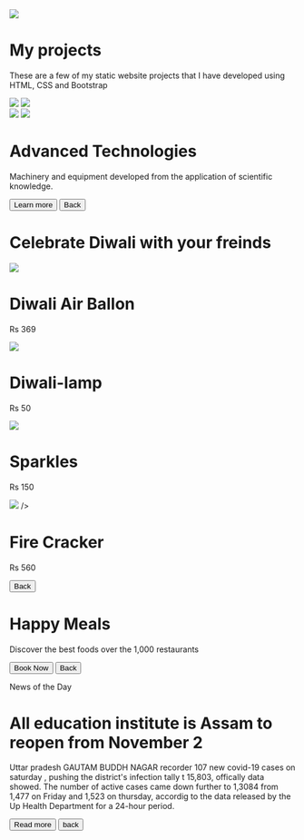 <!DOCTYPE html>
<html>

<head>
</head>

<body>
    <div id="SectioMyProjectsHome">
        <div class="my-project-home-page">
            <img src="https://d1tgh8fmlzexmh.cloudfront.net/ccbp-static-website/software-developer-img.png" class="software-developer-image" />
            <h1 class="my-projects-heading">My projects</h1>
            <p class="my-projects-description">
                These are a few of my static website projects that I have developed
                using HTML, CSS and Bootstrap
            </p>
            <div class="d-flex flex-row justify-content-center">
                <img src="https://d1tgh8fmlzexmh.cloudfront.net/ccbp-static-website/advanced-technologies-img.png" class="my-project-image" onclick="display('sectionAdvancedTechnologies')" />
                <img src="https://d1tgh8fmlzexmh.cloudfront.net/ccbp-static-website/advanced-technologies-img.png" class="my-project-image" onclick="display('sectionAdvancedTechnologies')" />
            </div>
            <div class="d-flex flex-row justify-content-center">
                <img src="https://d1tgh8fmlzexmh.cloudfront.net/ccbp-static-website/food-img.png" class="my-project-image" onclick="display('sectionFoodOrder')" />
                <img src="https://d1tgh8fmlzexmh.cloudfront.net/ccbp-static-website/news-paper-img.png" class="my-project-image" onclick="display('SectionNews')" />
            </div>
        </div>
    </div>
    <div id="sectionAdvancedTechnologies">
        <div class="Advanced-Technologies-bg-container d-flex flex-column justify-content-center">
            <div class="advanced-technologies-card">
                <h1 class="advanced-technologies-title">Advanced Technologies</h1>
                <p class="advanced-technologies-description">
                    Machinery and equipment developed from the application of scientific
                    knowledge.
                </p>
                <button class="advanced-technologies-leaarn-more-button">
                    Learn more
                </button>
                <button class="btn btn-primary" onclick="display('SectioMyProjectsHome')">
                    Back
                </button>
            </div>
        </div>
    </div>
    <div id="sectionDiwali">
        <div class="diwali-top-section">
            <h1 class="diwali-top-section-heading">
                Celebrate Diwali with your freinds
            </h1>
        </div>
        <div class="diwali-bottom-section">
            <div class="d-flex flex-row justify-content-center">
                <div class="diwali-card-item">
                    <img src="https://d1tgh8fmlzexmh.cloudfront.net/ccbp-static-website/diwali-img.png" class="diwali-card-item" />
                    <h1 class="diwali-card-name">Diwali Air Ballon</h1>
                    <p class="diwali-card-price">Rs 369</p>
                </div>
                <div class="diwali-card-item">
                    <img src="https://d1tgh8fmlzexmh.cloudfront.net/ccbp-static-website/diwali-img.png" class="diwali-card-item" />
                    <h1 class="diwali-card-item">Diwali-lamp</h1>
                    <p class="diwali-card-price">Rs 50</p>
                </div>
            </div>
            <div class="d-flex flex-row justify-content-center">
                <div class="diwali-card-item">
                    <img src="https://d1tgh8fmlzexmh.cloudfront.net/ccbp-static-website/diwali-img.png" class="diwali-card-item" />
                    <h1 class="diwali-card-name">Sparkles</h1>
                    <p class="diwali-card-price">Rs 150</p>
                </div>
                <div class="diwali-card-item">
                    <img src="https://d1tgh8fmlzexmh.cloudfront.net/ccbp-static-website/news-paper-img.png" class="diwali-card-item">
                    />
                    <h1 class="diwali-card-price">Fire Cracker</h1>
                    <p class="diwali-card-price">Rs 560</p>
                </div>
            </div>
            <div class="d-flex flex-row justify-content-center">
                <button class="btn btn-primary" onclick="display('SectioMyProjectsHome')">
                    Back
                </button>
            </div>
        </div>
    </div>
    <div id="sectionFoodOrder">
        <div class="food-order-bg-container d-flex flex-column justify-content-end">
            <div class="order-card">
                <h1 class="order-card-heading">Happy Meals</h1>
                <p class="order-card-paragraph">
                    Discover the best foods over the 1,000 restaurants
                </p>
                <button class="order-card-button">Book Now </button>
                <button class="btn btn-pimary" onclick="display('SectioMyProjectsHome')">
                    Back
                </button>
            </div>
        </div>
    </div>
    <div id="SectionNews">
        <div class="news-bg-contianer d-flex flex-column justify-content-end">
            <div class="news-card">
                <p class="news-category">News of the Day</p>
                <h1 class="news-title">
                    All education institute is Assam to reopen from November 2
                </h1>
                <p class="news-title">
                    Uttar pradesh GAUTAM BUDDH NAGAR recorder 107 new covid-19 cases
                    on saturday , pushing the district's infection tally t 15,803,
                    offically data showed. The number of active cases came down further
                    to 1,3084 from 1,477 on Friday and 1,523 on thursday, accordig to
                    the data released by the Up Health Department for a 24-hour period.
                </p>
                <button class="news-button">Read more </button>
                <button class="btn btn-priary" onclick="display('SectioMyProjectsHome')">
                    back
                </button>
            </div>
        </div>
    </div>

</body>

</html>
